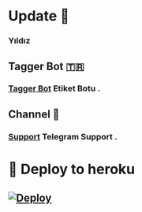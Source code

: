 # Update 💬
### Yıldız

## Tagger Bot 🇹🇷
### [Tagger Bot](https://t.me/StarTaggerBot) Etiket Botu .

## Channel 🎲
### [Support](https://t.me/StarBotKanal) Telegram Support .

# 🚀 Deploy to heroku
[![Deploy](https://www.herokucdn.com/deploy/button.svg)](https://heroku.com/deploy?template=https://github.com/MehmetAtes21/Tagger)
-









